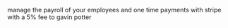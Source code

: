 manage the payroll of your employees and one time payments with stripe with a 5% fee to gavin potter